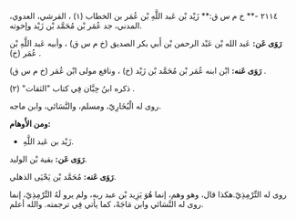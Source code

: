 ٢١١٤ -** خ م س ق:** زَيْد بْن عَبد اللَّهِ بْن عُمَر بن الخطاب (١) ، القرشي، العدوي، المدني، جد عُمَر بْن مُحَمَّد بْن زَيْد وإخوته.

**رَوَى عَن:** عَبد الله بْن عَبْد الرحمن بْن أَبي بكر الصديق (خ م س ق) ، وأبيه عَبد اللَّهِ بْن عُمَر (خ) .

**رَوَى عَنه:** ابْن ابنه عُمَر بْن مُحَمَّد بْن زَيْد (خ) ، ونافع مولى ابْن عُمَر (خ م س ق) .

ذكره ابنُ حِبَّان فِي كتاب "الثقات" (٢) .

روى له الْبُخَارِيّ، ومسلم، والنَّسَائي، وابن ماجه.

**ومن الأَوهام:**

- زَيْد بن عَبد اللَّهِ.

**رَوَى عَن:** بقية بْن الوليد.

**رَوَى عَنه:** مُحَمَّد بْن يَحْيَى الذهلي.

روى له التِّرْمِذِيّ.هكذا قال، وهو وهم، إنما هُوَ يَزِيد بْن عبد ربه، ولم يرو لَهُ التِّرْمِذِيّ، إنما روى له النَّسَائي وابن مَاجَهْ، كما يأتي فِي ترجمته. والله أعلم.